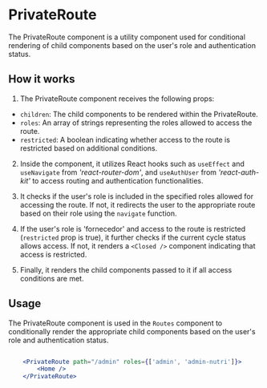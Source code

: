 # PrivateRoute

The PrivateRoute component is a utility component used for conditional rendering of child components based on the user's role and authentication status.

## How it works

1. The PrivateRoute component receives the following props:

- `children`: The child components to be rendered within the PrivateRoute.
- `roles`: An array of strings representing the roles allowed to access the route.
- `restricted`: A boolean indicating whether access to the route is restricted based on additional conditions.

2. Inside the component, it utilizes React hooks such as `useEffect` and `useNavigate` from _'react-router-dom'_, and `useAuthUser` from _'react-auth-kit'_ to access routing and authentication functionalities.

3. It checks if the user's role is included in the specified roles allowed for accessing the route. If not, it redirects the user to the appropriate route based on their role using the `navigate` function.

4. If the user's role is 'fornecedor' and access to the route is restricted (`restricted` prop is true), it further checks if the current cycle status allows access. If not, it renders a `<Closed />` component indicating that access is restricted.

5. Finally, it renders the child components passed to it if all access conditions are met.

## Usage

The PrivateRoute component is used in the `Routes` component to conditionally render the appropriate child components based on the user's role and authentication status.

```jsx

    <PrivateRoute path="/admin" roles={['admin', 'admin-nutri']}>
        <Home />
    </PrivateRoute>

```